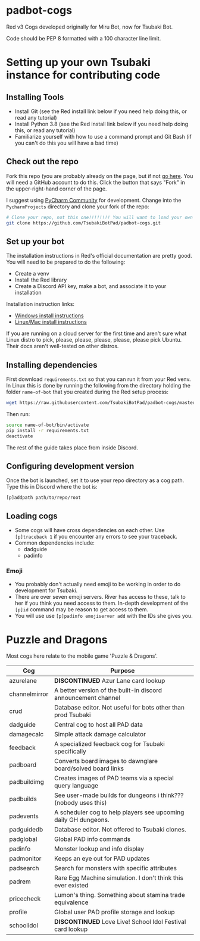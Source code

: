 # padbot-cogs

Red v3 Cogs developed originally for Miru Bot, now for Tsubaki Bot.

Code should be PEP 8 formatted with a 100 character line limit.

# Setting up your own Tsubaki instance for contributing code

## Installing Tools

* Install Git (see the Red install link below if you need help doing this, or read any tutorial)
* Install Python 3.8 (see the Red install link below if you need help doing this, or read any tutorial)
* Familiarize yourself with how to use a command prompt and Git Bash (if you can't do this you will have a bad time)


## Check out the repo

Fork this repo (you are probably already on the page, but if not [go here](https://github.com/TsubakiBotPad/padbot-cogs).
You will need a GitHub account to do this. Click the button that says "Fork" in the upper-right-hand corner of the page.

I suggest using [PyCharm Community](https://www.jetbrains.com/pycharm/download) for development. Change into the
`PycharmProjects` directory and clone your fork of the repo:

```bash
# Clone your repo, not this one!!!!!!!! You will want to load your own changes!!!!
git clone https://github.com/TsubakiBotPad/padbot-cogs.git
```

## Set up your bot
The installation instructions in Red's official documentation are pretty good. You will need to be prepared to do the following:
* Create a venv
* Install the Red library
* Create a Discord API key, make a bot, and associate it to your installation

Installation instruction links:
* [Windows install instructions](https://docs.discord.red/en/stable/install_windows.html)
* [Linux/Mac install instructions](https://docs.discord.red/en/stable/install_linux_mac.html)

If you are running on a cloud server for the first time and aren't sure what Linux distro to pick, please, please, please, please, please pick Ubuntu. Their docs aren't well-tested on other distros.

## Installing dependencies
First download `requirements.txt` so that you can run it from your Red venv. In Linux this is done by running the following from the directory holding the folder `name-of-bot` that you created during the Red setup process:
```bash
wget https://raw.githubusercontent.com/TsubakiBotPad/padbot-cogs/master/requirements.txt
```
Then run:
```bash
source name-of-bot/bin/activate
pip install -r requirements.txt
deactivate
```
The rest of the guide takes place from inside Discord.

## Configuring development version
Once the bot is launched, set it to use your repo directory as a cog path. Type this in Discord where the bot is:

```
[p]addpath path/to/repo/root
```
## Loading cogs

* Some cogs will have cross dependencies on each other.  Use `[p]traceback 1` if you encounter any errors to see your traceback.
* Common dependencies include:
    * dadguide
    * padinfo

### Emoji
* You probably don't actually need emoji to be working in order to do development for Tsubaki.
* There are over seven emoji servers. River has access to these, talk to her if you think you need access to them.  In-depth development of the `[p]id` command may be reason to get access to them.
* You will use use `[p]padinfo emojiserver add` with the IDs she gives you.

# Puzzle and Dragons

Most cogs here relate to the mobile game 'Puzzle & Dragons'.

| Cog           | Purpose                                                         |
| ---           | ---                                                             |
| azurelane     | **DISCONTINUED** Azur Lane card lookup                          |
| channelmirror | A better version of the built-in discord announcement channel   |
| crud          | Database editor.  Not useful for bots other than prod Tsubaki   |
| dadguide      | Central cog to host all PAD data                                |
| damagecalc    | Simple attack damage calculator                                 |
| feedback      | A specialized feedback cog for Tsubaki specifically             |
| padboard      | Converts board images to dawnglare board/solved board links     |
| padbuildimg   | Creates images of PAD teams via a special query language        |
| padbuilds     | See user-made builds for dungeons i think??? (nobody uses this) |
| padevents     | A scheduler cog to help players see upcoming daily GH dungeons. |
| padguidedb    | Database editor.  Not offered to Tsubaki clones.                |
| padglobal     | Global PAD info commands                                        |
| padinfo       | Monster lookup and info display                                 |
| padmonitor    | Keeps an eye out for PAD updates                                |      
| padsearch     | Search for monsters with specific attributes                    |
| padrem        | Rare Egg Machine simulation.  I don't think this ever existed   |
| pricecheck    | Lumon's thing.  Something about stamina trade equivalence       |
| profile       | Global user PAD profile storage and lookup                      |
| schoolidol    | **DISCONTINUED** Love Live! School Idol Festival card lookup    |

